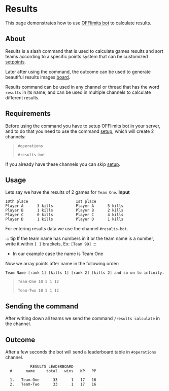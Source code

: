 # Results

This page demonstrates how to use [OFFlimits bot](https://discord.com/oauth2/authorize?client_id=728332591790293044&scope=bot+applications.commands&permissions=268445752&client_id=728332591790293044) to calculate results.

## About

Results is a slash command that is used to calculate games results
and sort teams according to a specific points system that can be
customized [setpoints](/guide/points-system).

Later after using the command, the outcome can be used to generate
beautiful results images [board](/guide/board).

Results command can be used in any channel or thread that has the word `results` in its name, and can be used in multiple channels to calculate different results.

## Requirements

Before using the command you have to setup OFFlimits bot in your
server, and to do that you need to use the command [setup](/guide/setup), which will create 2 channels:

> `#operations`
>
> `#results-bot`

If you already have these channels you can skip [setup](/guide/setup).

## Usage

Lets say we have the results of 2 games for `Team One`.
**Input**

```txt:no-line-numbers
10th place                     1st place
Player A      3 kills          Player A      5 kills
Player B      1 kills          Player B      2 kills
Player C      0 kills          Player C      4 kills
Player D      1 kills          Player D      1 kills
```

For entering results data we use the channel `#results-bot`.

::: tip
If the team name has numbers in it or the team name is a number, write it within `[ ]` brackets, Ex: `[Team 99]`
:::

- In our example case the name is Team One

Now we array points after name in the following order:

`Team Name [rank 1] [kills 1] [rank 2] [kills 2] and so on to infinity.`

> `Team-One 10 5 1 12`
>
> `Team-Two 10 5 1 12`

## Sending the command

After writing down all teams we send the command `/results calculate` in the channel.

## Outcome

After a few seconds the bot will send a leaderboard table in `#operations` channel.

```txt:no-line-numbers
           RESULTS LEADERBOARD
  #      name     total   wins   KP   PP

  1.   Team-One      33      1   17   16
  2.   Team-Two      33      1   17   16
```
